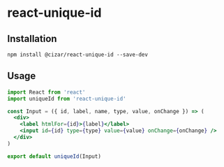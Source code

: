 # react-unique-id

## Installation

```
npm install @cizar/react-unique-id --save-dev
```

## Usage

```jsx
import React from 'react'
import uniqueId from 'react-unique-id'

const Input = ({ id, label, name, type, value, onChange }) => (
  <div>
    <label htmlFor={id}>{label}</label>
    <input id={id} type={type} value={value} onChange={onChange} />
  </div>
)

export default uniqueId(Input)
```
